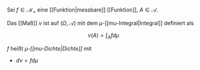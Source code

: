 Sei $f \in \mathcal{M}_+$ eine [[Funktion|messbare]] [[Funktion]], $A \in \mathcal{A}$.

Das [[Maß]] $\nu$ ist auf $(\Omega, \mathcal{A})$ mit dem $\mu$-[[mu-Integral|Integral]] definiert als

$$
	\nu(A) = \int_A f d\mu
$$

$f$ heißt *$\mu$-[[mu-Dichte|Dichte]]* mit
- $d\nu = f d\mu$